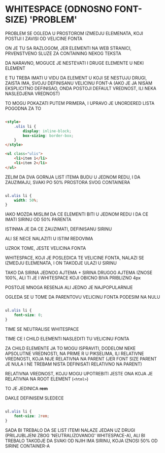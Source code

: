 # WHITESPACE (ODNOSNO FONT-SIZE) 'PROBLEM'

PROBLEM SE OGLEDA U PROSTOROM IZMEDJU ELEMENATA, KOJI POSTIJI I ZAVISI OD VELICINE FONTA

ON JE TU SA RAZLOGOM, JER ELEMENTI NA WEB STRANICI, PRVENSTVENO SLUZE ZA CONTAINING NEKOG TEKSTA

DA NARAVNO, MOGUCE JE NESTEVATI I DRUGE ELEMENTE U NEKI ELEMENT

E TU TREBA IMATI U VIDU DA ELEMENT U KOJI SE NESTUJU DRUGI, ZAISTA IMA, SVOJU DEFINISANU VELICINU FONT-A (AKO JE JA NISAM EKSPLICITNO DEFINISAO, ONDA POSTOJI DEFAULT VREDNOST, ILI NEKA NASLEDJENA VREDNOST)

TO MOGU POKAZATI PUTEM PRIMERA, I UPRAVO JE UNORDERED LISTA POGODNA ZA TO

```HTML

<style>
    .ulis li {
        display: inline-block;
        box-sizing: border-box;
    }
</style>

<ul class="ulis">
    <li>item 1</li>
    <li>item 2</li>
</ul>


```

ZELIM DA DVA GORNJA LIST ITEMA BUDU U JEDNOM REDU, I DA ZAUZIMAJU, SVAKI PO 50% PROSTORA SVOG CONTAINERA

```CSS

ul.ulis li {
    width: 50%;
}

```

IAKO MOZDA MISLIM DA CE ELEMENTI BITI U JEDNOM REDU I DA CE IMATI SIRINU OD 50% PARENTA

ISTINMA JE DA CE ZAUZIMATI, DEFINISANU SIRINU

ALI SE NECE NALAZITI U ISTIM REDOVIMA

UZROK TOME, JESTE VELICINA FONTA

WHITESPACE, KOJI JE POSLEDICA TE VELICINE FONTA, NALAZI SE IZMEDJU ELEMENATA, I ON TAKODJE ULAZI U SIRINU

TAKO DA SIRINA JEDNOG AJTEMA + SIRINA DRUGOG AJTEMA IZNOSE 100%, ALI TI JE I WHITESPACE KOJI OBICNO BIVA PRIBLIZNO 4px

POSTOJE MNOGA RESENJA ALI JEDNO JE NAJPOPULARNIJE

OGLEDA SE U TOME DA PARENTOVU VELICINU FONTA PODESIM NA NULU

```CSS

ul.ulis li {
    font-size: 0;
}

```

TIME SE NEUTRALISE WHITESPACE

TIME CE I CHILD ELEMENTI NASLEDITI TU VELICINU FONTA

ZA CHILD ELEMENTE JA TO MOGU ISPRAVITI, DODELOM NEKE APSOLUTNE VREDNOSTI, NA PRIME R U PIKSELIMA, ILI RELATIVNE VREDNOSTI, KOJA NIJE RELATIVNA NA PARENT (JER FONT SIZE PARENT JE NULA I NE TREBAM NISTA DEFINISATI RELATIVNO NA PARENT)

RELATIVNA VREDNOST, KOJU MOGU UPOTREBITI JESTE ONA KOJA JE RELATIVNA NA ROOT ELEMENT (`<html>`)

TO JE JEDINICA **rem**

DAKLE DEFINISEM SLEDECE

```CSS

ul.ulis li {
    font-size: 2rem;
}

```

SADA BI TREBALO DA SE LIST ITEMI NALAZE JEDAN UZ DRUGI (PRILJUBLJENI ZBOG 'NEUTRALIZOVANOG' WHITESPACE-A), ALI BI TREBALO TAKODJE DA SVAKI OD NJIH IMA SIRINU, KOJA IZNOSI 50% OD SIRINE CONTAINER-A